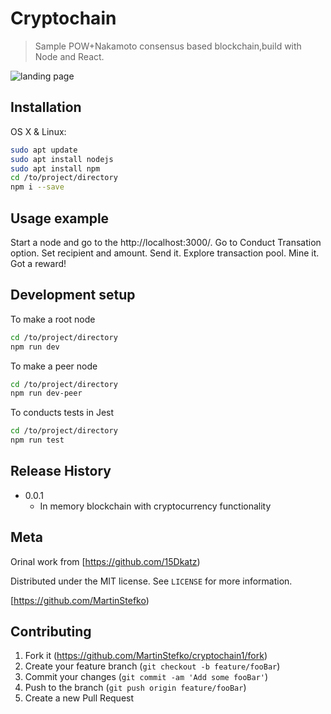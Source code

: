 
# Cryptochain
> Sample POW+Nakamoto consensus based blockchain,build with Node and React.



![landing page](https://raw.githubusercontent.com/MartinStefko/cryptochain1/blob/master/cryptochain1.png)

## Installation

OS X & Linux:

```sh
sudo apt update
sudo apt install nodejs
sudo apt install npm
cd /to/project/directory
npm i --save
```


## Usage example

Start a node and go to the http://localhost:3000/. Go to Conduct Transation option. Set recipient and amount. Send it. Explore transaction pool. Mine it. Got a reward! 


## Development setup

To make a root node
```sh
cd /to/project/directory
npm run dev
```

To make a peer node
```sh
cd /to/project/directory
npm run dev-peer
```

To conducts tests in Jest
```sh
cd /to/project/directory
npm run test
```

## Release History

* 0.0.1
    * In memory blockchain with cryptocurrency functionality

## Meta

Orinal work from [https://github.com/15Dkatz)

Distributed under the MIT license. See ``LICENSE`` for more information.

[https://github.com/MartinStefko)

## Contributing

1. Fork it (<https://github.com/MartinStefko/cryptochain1/fork>)
2. Create your feature branch (`git checkout -b feature/fooBar`)
3. Commit your changes (`git commit -am 'Add some fooBar'`)
4. Push to the branch (`git push origin feature/fooBar`)
5. Create a new Pull Request